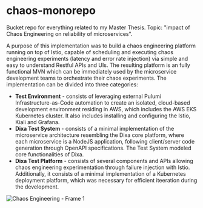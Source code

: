 # chaos-monorepo
Bucket repo for everything related to my Master Thesis. Topic: "impact of Chaos Engineering on reliability of microservices".

A purpose of this implementation was to build a chaos engineering platform running on top of Istio, capable of scheduling and executing chaos engineering experiments (latency and error rate injection) via simple and easy to understand Restful APIs and UIs. The resulting platform is an fully functional MVN which can be immediately used by the microservice development teams to orchestrate their chaos experiments. The implementation can be divided into three categories:

- **Test Environment** - consists of leveraging external Pulumi Infrastructure-as-Code automation to create an isolated, cloud-based development environment residing in AWS, which includes the AWS EKS Kubernetes cluster. It also includes installing and configuring the Istio, Kiali and Grafana.
- **Dixa Test System** - consists of a minimal implementation of the microservice architecture resembling the Dixa core platform, where each microservice is a NodeJS application, following client/server code generation through OpenAPI specifications. The Test System modeled core functionalities of Dixa.
- **Dixa Test Platform** - consists of several components and APIs allowing chaos engineering experimentation through failure injection with Istio. Additionally, it consists of a minimal implementation of a Kubernetes deployment platform, which was necessary for efficient iteeration during the development.

![Chaos Engineering - Frame 1](https://user-images.githubusercontent.com/23533231/147337597-3a60cbd0-812e-4f91-ab87-1bc8eb866905.jpg)
